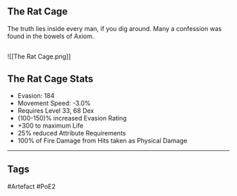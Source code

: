 ## The Rat Cage
The truth lies inside every man, if you dig around.
Many a confession was found in the bowels of Axiom.
##
![[The Rat Cage.png]]
## The Rat Cage Stats
- Evasion: 184
- Movement Speed: -3.0%
- Requires Level 33, 68 Dex
- (100-150)% increased Evasion Rating
- +300 to maximum Life
- 25% reduced Attribute Requirements
- 100% of Fire Damage from Hits taken as Physical Damage


---
## Tags
#Artefact
#PoE2